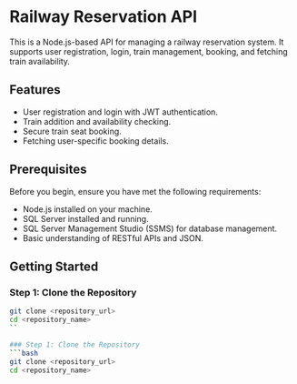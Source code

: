 # Railway Reservation API

This is a Node.js-based API for managing a railway reservation system. It supports user registration, login, train management, booking, and fetching train availability.

## Features
- User registration and login with JWT authentication.
- Train addition and availability checking.
- Secure train seat booking.
- Fetching user-specific booking details.

## Prerequisites
Before you begin, ensure you have met the following requirements:
- Node.js installed on your machine.
- SQL Server installed and running.
- SQL Server Management Studio (SSMS) for database management.
- Basic understanding of RESTful APIs and JSON.

## Getting Started

### Step 1: Clone the Repository
```bash
git clone <repository_url>
cd <repository_name>
``

### Step 1: Clone the Repository
```bash
git clone <repository_url>
cd <repository_name>

